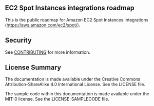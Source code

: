 ## EC2 Spot Instances integrations roadmap

This is the public roadmap for Amazon EC2 Spot Instances integrations (https://aws.amazon.com/ec2/spot/).

## Security

See [CONTRIBUTING](CONTRIBUTING.md#security-issue-notifications) for more information.

## License Summary

The documentation is made available under the Creative Commons Attribution-ShareAlike 4.0 International License. See the LICENSE file.

The sample code within this documentation is made available under the MIT-0 license. See the LICENSE-SAMPLECODE file.
